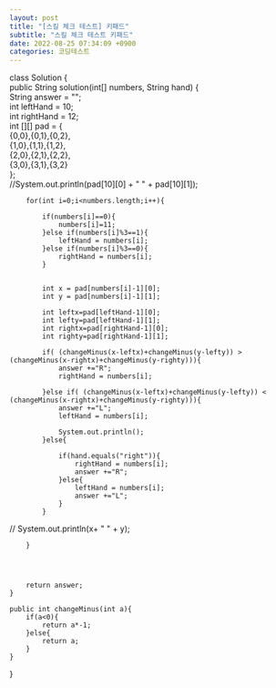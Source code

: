 ```yaml
---  
layout: post  
title: "[스킬 체크 테스트] 키패드"  
subtitle: "스킬 체크 테스트 키패드"  
date: 2022-08-25 07:34:09 +0900  
categories: 코딩테스트  
---  
```

class Solution {  
    public String solution(int[] numbers, String hand) {  
        String answer = "";  
        int leftHand = 10;  
        int rightHand = 12;  
        int [][] pad = {  
            {0,0},{0,1},{0,2},    
            {1,0},{1,1},{1,2},  
            {2,0},{2,1},{2,2},  
            {3,0},{3,1},{3,2}    
        };  
        //System.out.println(pad[10][0] + " " + pad[10][1]);  
          
        for(int i=0;i<numbers.length;i++){  
              
            if(numbers[i]==0){  
                numbers[i]=11;  
            }else if(numbers[i]%3==1){  
                leftHand = numbers[i];  
            }else if(numbers[i]%3==0){  
                rightHand = numbers[i];  
            }  
              
  
            int x = pad[numbers[i]-1][0];  
            int y = pad[numbers[i]-1][1];  
              
            int leftx=pad[leftHand-1][0];  
            int lefty=pad[leftHand-1][1];  
            int rightx=pad[rightHand-1][0];  
            int righty=pad[rightHand-1][1];  
              
            if( (changeMinus(x-leftx)+changeMinus(y-lefty)) > (changeMinus(x-rightx)+changeMinus(y-righty))){  
                answer +="R";  
                rightHand = numbers[i];  
  
            }else if( (changeMinus(x-leftx)+changeMinus(y-lefty)) < (changeMinus(x-rightx)+changeMinus(y-righty))){  
                answer +="L";  
                leftHand = numbers[i];  
  
                System.out.println();  
            }else{  
             
                if(hand.equals("right")){  
                    rightHand = numbers[i];  
                    answer +="R";  
                }else{  
                    leftHand = numbers[i];  
                    answer +="L";  
                }  
            }  
              
              
              
              
              
//            System.out.println(x+ " " + y);  
              
        }  
          
          
          
          
        return answer;  
    }  
      
    public int changeMinus(int a){  
        if(a<0){  
            return a*-1;  
        }else{  
            return a;  
        }  
    }  
}  
